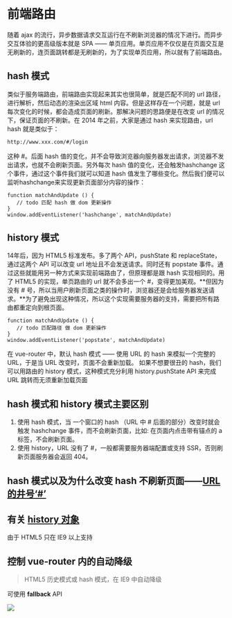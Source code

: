 # 前端路由
随着 ajax 的流行，异步数据请求交互运行在不刷新浏览器的情况下进行。而异步交互体验的更高级版本就是 SPA —— 单页应用。单页应用不仅仅是在页面交互是无刷新的，连页面跳转都是无刷新的，为了实现单页应用，所以就有了前端路由。
## hash 模式
类似于服务端路由，前端路由实现起来其实也很简单，就是匹配不同的 url 路径，进行解析，然后动态的渲染出区域 html 内容。但是这样存在一个问题，就是 url 每次变化的时候，都会造成页面的刷新。那解决问题的思路便是在改变 url 的情况下，保证页面的不刷新。在 2014 年之前，大家是通过 hash 来实现路由，url hash 就是类似于：
```html
http://www.xxx.com/#/login
```
这种 #。后面 hash 值的变化，并不会导致浏览器向服务器发出请求，浏览器不发出请求，也就不会刷新页面。另外每次 hash 值的变化，还会触发hashchange 这个事件，通过这个事件我们就可以知道 hash 值发生了哪些变化。然后我们便可以监听hashchange来实现更新页面部分内容的操作：
```
function matchAndUpdate () {
   // todo 匹配 hash 做 dom 更新操作
}
window.addEventListener('hashchange', matchAndUpdate)
```
## history 模式
14年后，因为 HTML5 标准发布。多了两个 API，pushState 和 replaceState，通过这两个 API 可以改变 url 地址且不会发送请求。同时还有 popstate 事件。通过这些就能用另一种方式来实现前端路由了，但原理都是跟 hash 实现相同的。用了 HTML5 的实现，单页路由的 url 就不会多出一个 #，变得更加美观。**但因为没有 # 号，所以当用户刷新页面之类的操作时，浏览器还是会给服务器发送请求。**为了避免出现这种情况，所以这个实现需要服务器的支持，需要把所有路由都重定向到根页面。
```
function matchAndUpdate () {
   // todo 匹配路径 做 dom 更新操作
}
window.addEventListener('popstate', matchAndUpdate)
```

在 vue-router 中，默认 hash 模式 —— 使用 URL 的 hash 来模拟一个完整的 URL，于是当 URL 改变时，页面不会重新加载。
如果不想要很丑的 hash，我们可以用路由的 history 模式，这种模式充分利用 history.pushState API 来完成 URL 跳转而无须重新加载页面

## hash 模式和 history 模式主要区别
1.  使用 hash 模式，当 一个窗口的 hash （URL 中 # 后面的部分）改变时就会触发 hashchange 事件，而不会刷新页面，比如: 在页面内点击带有锚点的 a 标签，不会刷新页面。
2.  使用 history，URL 没有了 #，一般都需要服务器端配置或支持 SSR，否则刷新页面服务器会返回 404。


## hash 模式以及为什么改变 hash 不刷新页面——[URL的井号‘#’](http://www.ruanyifeng.com/blog/2011/03/url_hash.html)
## 有关 [history 对象](https://javascript.ruanyifeng.com/bom/history.html#toc1)
由于 HTML5 只在 IE9 以上支持
## 控制 vue-router 内的自动降级
>HTML5 历史模式或 hash 模式，在 IE9 中自动降级

可使用 **fallback** API

![](https://upload-images.jianshu.io/upload_images/7094266-b7d0691f21ffc7cd.png?imageMogr2/auto-orient/strip%7CimageView2/2/w/1240)

